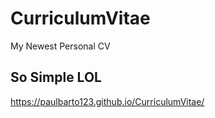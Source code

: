 # CurriculumVitae
My Newest Personal CV

## So Simple LOL

https://paulbarto123.github.io/CurriculumVitae/
